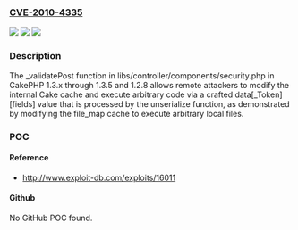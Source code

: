 ### [CVE-2010-4335](https://cve.mitre.org/cgi-bin/cvename.cgi?name=CVE-2010-4335)
![](https://img.shields.io/static/v1?label=Product&message=n%2Fa&color=blue)
![](https://img.shields.io/static/v1?label=Version&message=n%2Fa&color=blue)
![](https://img.shields.io/static/v1?label=Vulnerability&message=n%2Fa&color=brighgreen)

### Description

The _validatePost function in libs/controller/components/security.php in CakePHP 1.3.x through 1.3.5 and 1.2.8 allows remote attackers to modify the internal Cake cache and execute arbitrary code via a crafted data[_Token][fields] value that is processed by the unserialize function, as demonstrated by modifying the file_map cache to execute arbitrary local files.

### POC

#### Reference
- http://www.exploit-db.com/exploits/16011

#### Github
No GitHub POC found.

